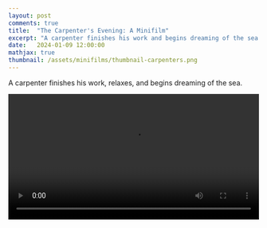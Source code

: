 ```yaml
---
layout: post
comments: true
title:  "The Carpenter's Evening: A Minifilm"
excerpt: "A carpenter finishes his work and begins dreaming of the sea. A minifilm about active and passive psychological flow states."
date:   2024-01-09 12:00:00
mathjax: true
thumbnail: /assets/minifilms/thumbnail-carpenters.png
---
```


<style>.wrap {max-width: 900px;}</style>

A carpenter finishes his work, relaxes, and begins dreaming of the sea.

<div class="imgcap" style="display: block; margin-left: auto; margin-right: auto; width:99.9%">
    <video id="video_carpenters" controls style="width:100%">
      <source src="/assets/minifilms/carpenters-evening.mp4" type="video/mp4">
    </video>
</div>